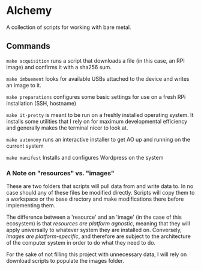 # Alchemy
A collection of scripts for working with bare metal.

## Commands

`make acquisition` runs a script that downloads a file (in this case, an RPI image) and confirms it with a sha256 sum.

`make imbuement` looks for available USBs attached to the device and writes an image to it.

`make preparations` configures some basic settings for use on a fresh RPi installation (SSH, hostname)

`make it-pretty` is meant to be run on a freshly installed operating system.
It installs some utilities that I rely on for maximum developmental efficiency and generally makes the terminal nicer to look at.

`make autonomy` runs an interactive installer to get AO up and running on the current system

`make manifest` Installs and configures Wordpress on the system

### A Note on "resources" vs. "images"
These are two folders that scripts will pull data from and write data to. In no case should any of these files be modified directly.
Scripts will copy them to a workspace or the base directory and make modifications there before implementing them.

The difference between a 'resource' and an 'image' (in the case of this ecosystem) is that *resources are platform agnostic*, meaning
that they will apply universally to whatever system they are installed on. Conversely, *images are platform-specific*, and therefore
are subject to the architecture of the computer system in order to do what they need to do.

For the sake of not filling this project with unnecessary data, I will rely on download scripts to populate the images folder.

